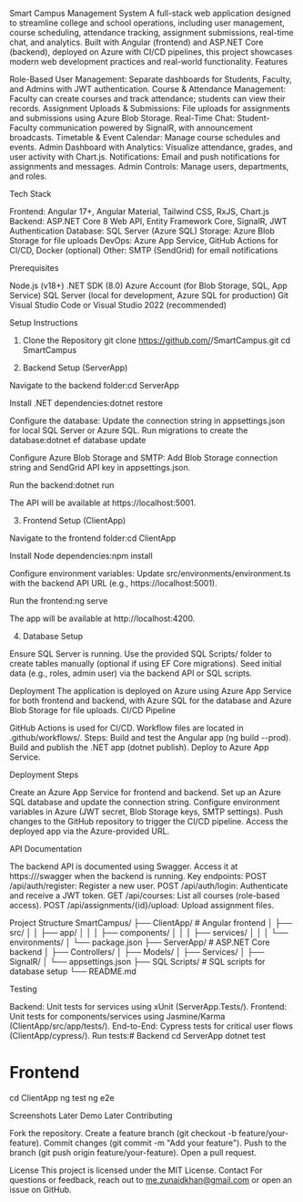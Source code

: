 Smart Campus Management System
A full-stack web application designed to streamline college and school operations, including user management, course scheduling, attendance tracking, assignment submissions, real-time chat, and analytics. Built with Angular (frontend) and ASP.NET Core (backend), deployed on Azure with CI/CD pipelines, this project showcases modern web development practices and real-world functionality.
Features

Role-Based User Management: Separate dashboards for Students, Faculty, and Admins with JWT authentication.
Course & Attendance Management: Faculty can create courses and track attendance; students can view their records.
Assignment Uploads & Submissions: File uploads for assignments and submissions using Azure Blob Storage.
Real-Time Chat: Student-Faculty communication powered by SignalR, with announcement broadcasts.
Timetable & Event Calendar: Manage course schedules and events.
Admin Dashboard with Analytics: Visualize attendance, grades, and user activity with Chart.js.
Notifications: Email and push notifications for assignments and messages.
Admin Controls: Manage users, departments, and roles.

Tech Stack

Frontend: Angular 17+, Angular Material, Tailwind CSS, RxJS, Chart.js
Backend: ASP.NET Core 8 Web API, Entity Framework Core, SignalR, JWT Authentication
Database: SQL Server (Azure SQL)
Storage: Azure Blob Storage for file uploads
DevOps: Azure App Service, GitHub Actions for CI/CD, Docker (optional)
Other: SMTP (SendGrid) for email notifications

Prerequisites

Node.js (v18+)
.NET SDK (8.0)
Azure Account (for Blob Storage, SQL, App Service)
SQL Server (local for development, Azure SQL for production)
Git
Visual Studio Code or Visual Studio 2022 (recommended)

Setup Instructions
1. Clone the Repository
git clone https://github.com/<your-username>/SmartCampus.git
cd SmartCampus

2. Backend Setup (ServerApp)

Navigate to the backend folder:cd ServerApp


Install .NET dependencies:dotnet restore


Configure the database:
Update the connection string in appsettings.json for local SQL Server or Azure SQL.
Run migrations to create the database:dotnet ef database update




Configure Azure Blob Storage and SMTP:
Add Blob Storage connection string and SendGrid API key in appsettings.json.


Run the backend:dotnet run

The API will be available at https://localhost:5001.

3. Frontend Setup (ClientApp)

Navigate to the frontend folder:cd ClientApp


Install Node dependencies:npm install


Configure environment variables:
Update src/environments/environment.ts with the backend API URL (e.g., https://localhost:5001).


Run the frontend:ng serve

The app will be available at http://localhost:4200.

4. Database Setup

Ensure SQL Server is running.
Use the provided SQL Scripts/ folder to create tables manually (optional if using EF Core migrations).
Seed initial data (e.g., roles, admin user) via the backend API or SQL scripts.

Deployment
The application is deployed on Azure using Azure App Service for both frontend and backend, with Azure SQL for the database and Azure Blob Storage for file uploads.
CI/CD Pipeline

GitHub Actions is used for CI/CD.
Workflow files are located in .github/workflows/.
Steps:
Build and test the Angular app (ng build --prod).
Build and publish the .NET app (dotnet publish).
Deploy to Azure App Service.



Deployment Steps

Create an Azure App Service for frontend and backend.
Set up an Azure SQL database and update the connection string.
Configure environment variables in Azure (JWT secret, Blob Storage keys, SMTP settings).
Push changes to the GitHub repository to trigger the CI/CD pipeline.
Access the deployed app via the Azure-provided URL.

API Documentation

The backend API is documented using Swagger.
Access it at https://<your-api-url>/swagger when the backend is running.
Key endpoints:
POST /api/auth/register: Register a new user.
POST /api/auth/login: Authenticate and receive a JWT token.
GET /api/courses: List all courses (role-based access).
POST /api/assignments/{id}/upload: Upload assignment files.



Project Structure
SmartCampus/
├── ClientApp/              # Angular frontend
│   ├── src/
│   │   ├── app/
│   │   │   ├── components/
│   │   │   ├── services/
│   │   │   └── environments/
│   └── package.json
├── ServerApp/              # ASP.NET Core backend
│   ├── Controllers/
│   ├── Models/
│   ├── Services/
│   ├── SignalR/
│   └── appsettings.json
├── SQL Scripts/            # SQL scripts for database setup
└── README.md

Testing

Backend: Unit tests for services using xUnit (ServerApp.Tests/).
Frontend: Unit tests for components/services using Jasmine/Karma (ClientApp/src/app/tests/).
End-to-End: Cypress tests for critical user flows (ClientApp/cypress/).
Run tests:# Backend
cd ServerApp
dotnet test

# Frontend
cd ClientApp
ng test
ng e2e



Screenshots
Later
Demo
Later
Contributing

Fork the repository.
Create a feature branch (git checkout -b feature/your-feature).
Commit changes (git commit -m "Add your feature").
Push to the branch (git push origin feature/your-feature).
Open a pull request.

License
This project is licensed under the MIT License.
Contact
For questions or feedback, reach out to <me.zunaidkhan@gmail.com> or open an issue on GitHub.
